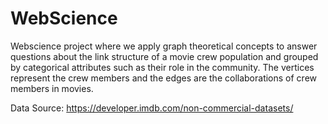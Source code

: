 # WebScience
Webscience project where we apply graph theoretical concepts to answer questions about the link structure of a movie crew population and grouped by categorical attributes such as their role in the community.
The vertices represent the crew members and the edges are the collaborations of crew members in movies.

Data Source: https://developer.imdb.com/non-commercial-datasets/
